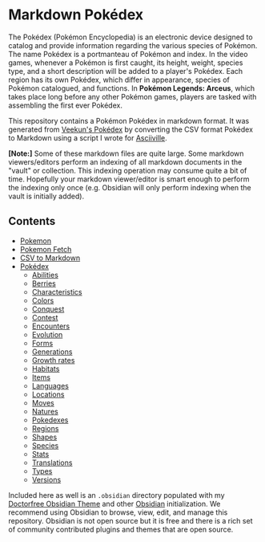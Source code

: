 # Markdown Pokédex

The Pokédex (Pokémon Encyclopedia) is an electronic device designed to catalog and provide information regarding the various species of Pokémon. The name Pokédex is a portmanteau of Pokémon and index. In the video games, whenever a Pokémon is first caught, its height, weight, species type, and a short description will be added to a player's Pokédex. Each region has its own Pokédex, which differ in appearance, species of Pokémon catalogued, and functions. In **Pokémon Legends: Arceus**, which takes place long before any other Pokémon games, players are tasked with assembling the first ever Pokédex.

This repository contains a Pokémon Pokédex in markdown format. It was generated from [Veekun's Pokédex](https://github.com/veekun/pokedex) by converting the CSV format Pokédex to Markdown using a script I wrote for [Asciiville](https://github.com/doctorfree/Asciiville.git).

**[Note:]** Some of these markdown files are quite large. Some markdown viewers/editors perform an indexing of all markdown documents in the "vault" or collection. This indexing operation may consume quite a bit of time. Hopefully your markdown viewer/editor is smart enough to perform the indexing only once (e.g. Obsidian will only perform indexing when the vault is initially added).

## Contents

- [Pokemon](pokemon.md)
- [Pokemon Fetch](pokefetch.md)
- [CSV to Markdown](csv2md.md)
- [Pokédex](Pokedex/pokemon.md)
    - [Abilities](Pokedex/abilities/abilities_index.md)
    - [Berries](Pokedex/berries/berries_index.md)
    - [Characteristics](Pokedex/characteristics/characteristics_index.md)
    - [Colors](Pokedex/colors/colors_index.md)
    - [Conquest](Pokedex/conquest/conquest_index.md)
    - [Contest](Pokedex/contest/contest_index.md)
    - [Encounters](Pokedex/encounters/encounters_index.md)
    - [Evolution](Pokedex/evolution/evolution_index.md)
    - [Forms](Pokedex/forms/forms_index.md)
    - [Generations](Pokedex/generations/generations_index.md)
    - [Growth rates](Pokedex/growth_rates/growth_rates_index.md)
    - [Habitats](Pokedex/habitats/habitats_index.md)
    - [Items](Pokedex/items/items_index.md)
    - [Languages](Pokedex/languages/languages_index.md)
    - [Locations](Pokedex/locations/locations_index.md)
    - [Moves](Pokedex/moves/moves_index.md)
    - [Natures](Pokedex/natures/natures_index.md)
    - [Pokedexes](Pokedex/pokedexes/pokedexes_index.md)
    - [Regions](Pokedex/regions/regions_index.md)
    - [Shapes](Pokedex/shapes/shapes_index.md)
    - [Species](Pokedex/species/species_index.md)
    - [Stats](Pokedex/stats/stats_index.md)
    - [Translations](Pokedex/translations/translations_index.md)
    - [Types](Pokedex/types/types_index.md)
    - [Versions](Pokedex/versions/versions_index.md)

Included here as well is an `.obsidian` directory populated with my [Doctorfree Obsidian Theme](https://github.com/doctorfree/Obsidian-Doctorfree) and other [Obsidian](https://obsidian.md) initialization. We recommend using Obsidian to browse, view, edit, and manage this repository. Obsidian is not open source but it is free and there is a rich set of community contributed plugins and themes that are open source.
